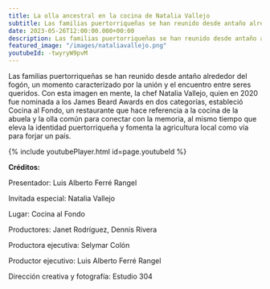 ```yaml
---
title: La olla ancestral en la cocina de Natalia Vallejo
subtitle: Las familias puertorriqueñas se han reunido desde antaño alrededor del fogón, un momento caracterizado por la unión y el encuentro entre seres queridos. Con esta imagen en mente, la chef Natalia Vallejo, quien en 2020 fue nominada a los James Beard Awards en dos categorías, estableció Cocina al Fondo, un restaurante que hace referencia a la cocina de la abuela y la olla común para conectar con la memoria, al mismo tiempo que eleva la identidad puertorriqueña y fomenta la agricultura local como vía para forjar un país.
date: 2023-05-26T12:00:00.000+00:00
description: Las familias puertorriqueñas se han reunido desde antaño alrededor del fogón, un momento caracterizado por la unión y el encuentro entre seres queridos. Con esta imagen en mente, la chef Natalia Vallejo, quien en 2020 fue nominada a los James Beard Awards en dos categorías, estableció Cocina al Fondo, un restaurante que hace referencia a la cocina de la abuela y la olla común para conectar con la memoria, al mismo tiempo que eleva la identidad puertorriqueña y fomenta la agricultura local como vía para forjar un país.
featured_image: "/images/nataliavallejo.png"
youtubeId: -twyryW9pvM
---
```

<p>Las familias puertorriqueñas se han reunido desde antaño alrededor del fogón, un momento caracterizado por la unión y el encuentro entre seres queridos. Con esta imagen en mente, la chef Natalia Vallejo, quien en 2020 fue nominada a los James Beard Awards en dos categorías, estableció Cocina al Fondo, un restaurante que hace referencia a la cocina de la abuela y la olla común para conectar con la memoria, al mismo tiempo que eleva la identidad puertorriqueña y fomenta la agricultura local como vía para forjar un país.</p>

<p>{% include youtubePlayer.html id=page.youtubeId %}</p>

<p><b>Créditos:</b></p>
<p>Presentador: Luis Alberto Ferré Rangel</p>
<p>Invitada especial: Natalia Vallejo</p>
<p>Lugar: Cocina al Fondo</p>
<p>Productores: Janet Rodríguez, Dennis Rivera</p>
<p>Productora ejecutiva: Selymar Colón</p>
<p>Productor ejecutivo: Luis Alberto Ferré Rangel</p>
<p>Dirección creativa y fotografía: Estudio 304</p>

